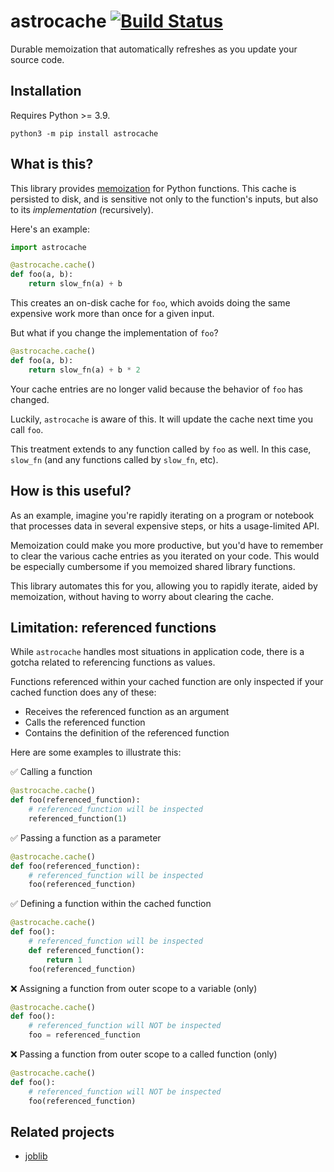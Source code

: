 # astrocache [![Build Status](https://app.travis-ci.com/aromatt/astrocache.svg?branch=main)](https://app.travis-ci.com/aromatt/astrocache)
Durable memoization that automatically refreshes as you update your source code.

## Installation
Requires Python >= 3.9.

```
python3 -m pip install astrocache
```

## What is this?
This library provides [memoization](https://en.wikipedia.org/wiki/Memoization) for
Python functions. This cache is persisted to disk, and is sensitive not only to the
function's inputs, but also to its *implementation* (recursively).

Here's an example:

```python
import astrocache

@astrocache.cache()
def foo(a, b):
    return slow_fn(a) + b
```
This creates an on-disk cache for `foo`, which avoids doing the same
expensive work more than once for a given input.

But what if you change the implementation of `foo`?

```python
@astrocache.cache()
def foo(a, b):
    return slow_fn(a) + b * 2
```
Your cache entries are no longer valid because the behavior of `foo` has changed.

Luckily, `astrocache` is aware of this. It will update the cache next time you call
`foo`.

This treatment extends to any function called by `foo` as well. In this case,
`slow_fn` (and any functions called by `slow_fn`, etc).

## How is this useful?
As an example, imagine you're rapidly iterating on a program or notebook that
processes data in several expensive steps, or hits a usage-limited API.

Memoization could make you more productive, but you'd have to remember to clear the
various cache entries as you iterated on your code. This would be especially cumbersome
if you memoized shared library functions.

This library automates this for you, allowing you to rapidly iterate, aided by
memoization, without having to worry about clearing the cache.

## Limitation: referenced functions
While `astrocache` handles most situations in application code, there is a gotcha
related to referencing functions as values.

Functions referenced within your cached function are only inspected if your cached
function does any of these:
* Receives the referenced function as an argument
* Calls the referenced function
* Contains the definition of the referenced function

Here are some examples to illustrate this:

✅ Calling a function
```python
@astrocache.cache()
def foo(referenced_function):
    # referenced_function will be inspected
    referenced_function(1)
```

✅ Passing a function as a parameter
```python
@astrocache.cache()
def foo(referenced_function):
    # referenced_function will be inspected
    foo(referenced_function)
```

✅ Defining a function within the cached function
```python
@astrocache.cache()
def foo():
    # referenced_function will be inspected
    def referenced_function():
        return 1
    foo(referenced_function)
```

❌ Assigning a function from outer scope to a variable (only)
```python
@astrocache.cache()
def foo():
    # referenced_function will NOT be inspected
    foo = referenced_function
```

❌ Passing a function from outer scope to a called function (only)
```python
@astrocache.cache()
def foo():
    # referenced_function will NOT be inspected
    foo(referenced_function)
```

## Related projects

  * [joblib](https://github.com/joblib/joblib)
